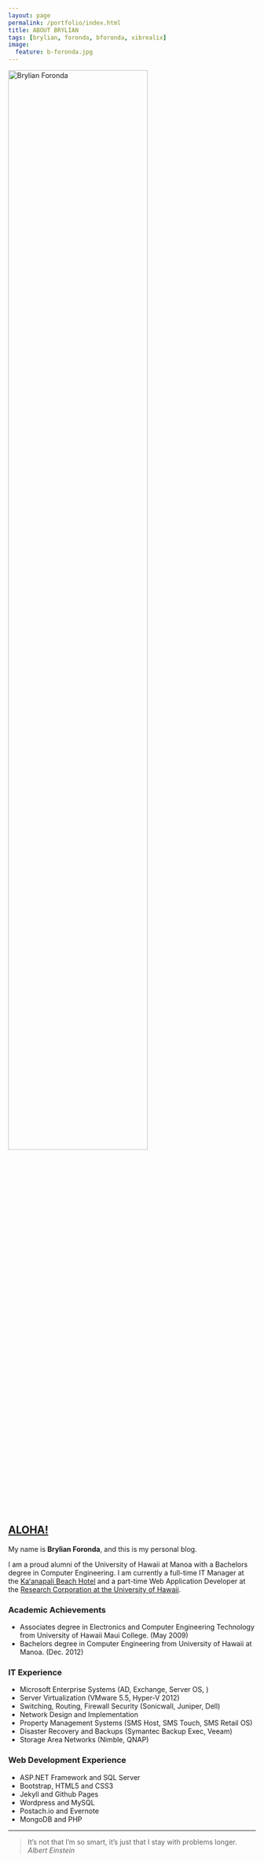 ```yaml
---
layout: page
permalink: /portfolio/index.html
title: ABOUT BRYLIAN
tags: [brylian, foronda, bforonda, xibrealix]
image:
  feature: b-foronda.jpg
---
```

<img src="{{ site.url }}/images/b-foronda.jpg" alt="Brylian Foronda" width="75%" height="75%">

## [ALOHA!](https://en.wikipedia.org/wiki/Aloha)

My name is **Brylian Foronda**, and this is my personal blog.  

I am a proud alumni of the University of Hawaii at Manoa with a Bachelors degree in Computer Engineering. I am currently a full-time IT Manager at the [Kaʻanapali Beach Hotel](http://kbhmaui.com) and a part-time Web Application Developer at the [Research Corporation at the University of Hawaii](http://www.rcuh.com/).

### Academic Achievements
 - Associates degree in Electronics and Computer Engineering Technology from University of Hawaii Maui College. (May 2009)
 - Bachelors degree in Computer Engineering from University of Hawaii at Manoa. (Dec. 2012)

### IT Experience
 - Microsoft Enterprise Systems (AD, Exchange, Server OS, )
 - Server Virtualization (VMware 5.5, Hyper-V 2012)
 - Switching, Routing, Firewall Security (Sonicwall, Juniper, Dell)
 - Network Design and Implementation
 - Property Management Systems (SMS Host, SMS Touch, SMS Retail OS)
 - Disaster Recovery and Backups (Symantec Backup Exec, Veeam)
 - Storage Area Networks (Nimble, QNAP)

### Web Development Experience
 - ASP.NET Framework and SQL Server
 - Bootstrap, HTML5 and CSS3
 - Jekyll and Github Pages
 - Wordpress and MySQL
 - Postach.io and Evernote
 - MongoDB and PHP
___

 > It’s not that I’m so smart, it’s just that I stay with problems longer. 
<cite>Albert Einstein</cite>
